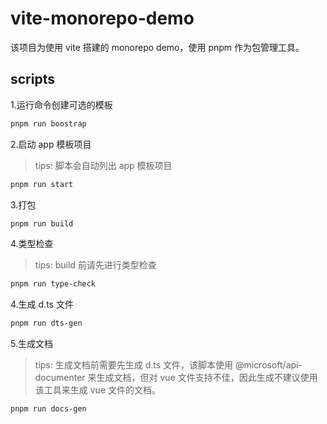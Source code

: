 # vite-monorepo-demo

该项目为使用 vite 搭建的 monorepo demo，使用 pnpm 作为包管理工具。

## scripts

1.运行命令创建可选的模板

```bash
pnpm run boostrap
```

2.启动 app 模板项目

> tips: 脚本会自动列出 app 模板项目

```bash
pnpm run start
```

3.打包

```bash
pnpm run build
```

4.类型检查

> tips: build 前请先进行类型检查

```bash
pnpm run type-check
```

4.生成 d.ts 文件

```bash
pnpm run dts-gen
```

5.生成文档

> tips: 生成文档前需要先生成 d.ts 文件，该脚本使用 @microsoft/api-documenter 来生成文档，但对 vue 文件支持不佳，因此生成不建议使用该工具来生成 vue 文件的文档。

```bash
pnpm run docs-gen
```